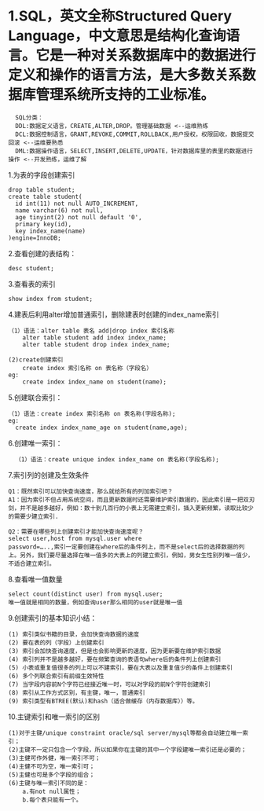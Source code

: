 # 1.SQL，英文全称Structured Query Language，中文意思是结构化查询语言。它是一种对关系数据库中的数据进行定义和操作的语言方法，是大多数关系数据库管理系统所支持的工业标准。
```
  SQL分类：
  DDL:数据定义语言，CREATE,ALTER,DROP。管理基础数据 <--运维熟练
  DCL:数据控制语言，GRANT,REVOKE,COMMIT,ROLLBACK,用户授权，权限回收，数据提交回滚 <--运维要熟悉
  DML:数据操作语言，SELECT,INSERT,DELETE,UPDATE，针对数据库里的表里的数据进行操作 <--开发熟练，运维了解
```

1.为表的字段创建索引
```
drop table student;
create table student(
  id int(11) not null AUTO_INCREMENT,
  name varchar(6) not null,
  age tinyint(2) not null default '0',
  primary key(id),
  key index_name(name)
)engine=InnoDB;
```
  
2.查看创建的表结构：
```
desc student;
```
  
3.查看表的索引
```
show index from student;
```
   
4.建表后利用alter增加普通索引，删除建表时创建的index_name索引
```
（1）语法：alter table 表名 add|drop index 索引名称
    alter table student add index index_name;
    alter table student drop index index_name;

(2)create创建索引
    create index 索引名称 on 表名称（字段名）
eg:
    create index index_name on student(name);
```
5.创建联合索引：
```
（1）语法：create index 索引名称 on 表名称(字段名称);
eg:
  create index index_name_age on student(name,age);
```     
6.创建唯一索引：
```
  （1）语法：create unique index index_name on 表名称(字段名称);
``` 
7.索引列的创建及生效条件
```
Q1：既然索引可以加快查询速度，那么就给所有的列加索引吧？
A1：因为索引不但占用系统空间，而且更新数据时还需要维护索引数据的，因此索引是一把双刃剑，并不是越多越好，例如：数十到几百行的小表上无需建立索引，插入更新频繁，读取比较少的需要少建立索引.

Q2：需要在哪些列上创建索引才能加快查询速度呢？
select user,host from mysql.user where
password=…..,索引一定要创建在where后的条件列上，而不是select后的选择数据的列上。另外，我们要尽量选择在唯一值多的大表上的列建立索引，例如，男女生性别列唯一值少，不适合建立索引。
```

8.查看唯一值数量
```
select count(distinct user) from mysql.user;
唯一值就是相同的数量，例如查询user那么相同的user就是唯一值
```
   
9.创建索引的基本知识小结：
```
(1) 索引类似书籍的目录，会加快查询数据的速度 
(2) 要在表的列（字段）上创建索引 
(3) 索引会加快查询速度，但是也会影响更新的速度，因为更新要在维护索引数据 
(4) 索引列并不是越多越好，要在频繁查询的表语句where后的条件列上创建索引 
(5) 小表或重复值很多的列上可以不建索引，要在大表以及重复值少的条件上创建索引 
(6) 多个列联合索引有前缀生效特性 
(7) 当字段内容前N个字符已经接近唯一时，可以对字段的前N个字符创建索引 
(8) 索引从工作方式区别，有主键，唯一，普通索引 
(9) 索引类型有BTREE(默认)和hash（适合做缓存（内存数据库））等。
```
10.主键索引和唯一索引的区别
```
(1)对于主键/unique constraint oracle/sql server/mysql等都会自动建立唯一索引； 
(2)主键不一定只包含一个字段，所以如果你在主键的其中一个字段建唯一索引还是必要的； 
(3)主健可作外健，唯一索引不可； 
(4)主健不可为空，唯一索引可； 
(5)主健也可是多个字段的组合； 
(6)主键与唯一索引不同的是： 
    a.有not null属性； 
    b.每个表只能有一个。
  
```
